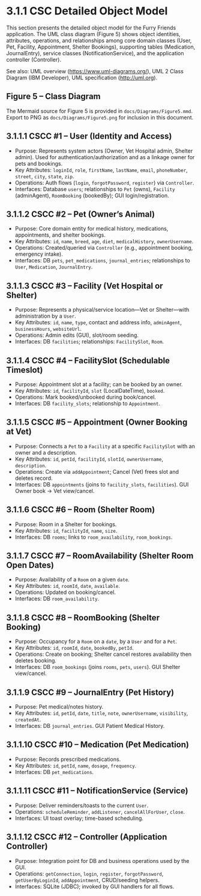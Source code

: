 # 3.1.1 CSC Detailed Object Model

This section presents the detailed object model for the Furry Friends application. The UML class diagram (Figure 5) shows object identities, attributes, operations, and relationships among core domain classes (User, Pet, Facility, Appointment, Shelter Bookings), supporting tables (Medication, JournalEntry), service classes (NotificationService), and the application controller (Controller).

See also: UML overview (https://www.uml-diagrams.org/), UML 2 Class Diagram (IBM Developer), UML specification (http://uml.org).

## Figure 5 – Class Diagram

The Mermaid source for Figure 5 is provided in `docs/Diagrams/Figure5.mmd`. Export to PNG as `docs/Diagrams/Figure5.png` for inclusion in this document.

## 3.1.1.1 CSCC #1 – User (Identity and Access)
- Purpose: Represents system actors (Owner, Vet Hospital admin, Shelter admin). Used for authentication/authorization and as a linkage owner for pets and bookings.
- Key Attributes: `loginId`, `role`, `firstName`, `lastName`, `email`, `phoneNumber`, `street`, `city`, `state`, `zip`.
- Operations: Auth flows (`login`, `forgotPassword`, `register`) via `Controller`.
- Interfaces: Database `users`; relationships to `Pet` (owns), `Facility` (adminAgent), `RoomBooking` (bookedBy); GUI login/registration.

## 3.1.1.2 CSCC #2 – Pet (Owner’s Animal)
- Purpose: Core domain entity for medical history, medications, appointments, and shelter bookings.
- Key Attributes: `id`, `name`, `breed`, `age`, `diet`, `medicalHistory`, `ownerUsername`.
- Operations: Created/queried via `Controller` (e.g., appointment booking, emergency intake).
- Interfaces: DB `pets`, `pet_medications`, `journal_entries`; relationships to `User`, `Medication`, `JournalEntry`.

## 3.1.1.3 CSCC #3 – Facility (Vet Hospital or Shelter)
- Purpose: Represents a physical/service location—Vet or Shelter—with administration by a `User`.
- Key Attributes: `id`, `name`, `type`, contact and address info, `adminAgent`, `businessHours`, `websiteUrl`.
- Operations: Admin edits (GUI), slot/room seeding.
- Interfaces: DB `facilities`; relationships: `FacilitySlot`, `Room`.

## 3.1.1.4 CSCC #4 – FacilitySlot (Schedulable Timeslot)
- Purpose: Appointment slot at a facility; can be booked by an owner.
- Key Attributes: `id`, `facilityId`, `slot` (LocalDateTime), `booked`.
- Operations: Mark booked/unbooked during book/cancel.
- Interfaces: DB `facility_slots`; relationship to `Appointment`.

## 3.1.1.5 CSCC #5 – Appointment (Owner Booking at Vet)
- Purpose: Connects a `Pet` to a `Facility` at a specific `FacilitySlot` with an owner and a description.
- Key Attributes: `id`, `petId`, `facilityId`, `slotId`, `ownerUsername`, `description`.
- Operations: Create via `addAppointment`; Cancel (Vet) frees slot and deletes record.
- Interfaces: DB `appointments` (joins to `facility_slots`, `facilities`). GUI Owner book → Vet view/cancel.

## 3.1.1.6 CSCC #6 – Room (Shelter Room)
- Purpose: Room in a Shelter for bookings.
- Key Attributes: `id`, `facilityId`, `name`, `size`.
- Interfaces: DB `rooms`; links to `room_availability`, `room_bookings`.

## 3.1.1.7 CSCC #7 – RoomAvailability (Shelter Room Open Dates)
- Purpose: Availability of a `Room` on a given `date`.
- Key Attributes: `id`, `roomId`, `date`, `available`.
- Operations: Updated on booking/cancel.
- Interfaces: DB `room_availability`.

## 3.1.1.8 CSCC #8 – RoomBooking (Shelter Booking)
- Purpose: Occupancy for a `Room` on a `date`, by a `User` and for a `Pet`.
- Key Attributes: `id`, `roomId`, `date`, `bookedBy`, `petId`.
- Operations: Create on booking; Shelter cancel restores availability then deletes booking.
- Interfaces: DB `room_bookings` (joins `rooms`, `pets`, `users`). GUI Shelter view/cancel.

## 3.1.1.9 CSCC #9 – JournalEntry (Pet History)
- Purpose: Pet medical/notes history.
- Key Attributes: `id`, `petId`, `date`, `title`, `note`, `ownerUsername`, `visibility`, `createdAt`.
- Interfaces: DB `journal_entries`. GUI Patient Medical History.

## 3.1.1.10 CSCC #10 – Medication (Pet Medication)
- Purpose: Records prescribed medications.
- Key Attributes: `id`, `petId`, `name`, `dosage`, `frequency`.
- Interfaces: DB `pet_medications`.

## 3.1.1.11 CSCC #11 – NotificationService (Service)
- Purpose: Deliver reminders/toasts to the current `User`.
- Operations: `scheduleReminder`, `addListener`, `cancelAllForUser`, `close`.
- Interfaces: UI toast overlay; time-based scheduling.

## 3.1.1.12 CSCC #12 – Controller (Application Controller)
- Purpose: Integration point for DB and business operations used by the GUI.
- Operations: `getConnection`, `login`, `register`, `forgotPassword`, `getUserByLoginId`, `addAppointment`, CRUD/seeding helpers.
- Interfaces: SQLite (JDBC); invoked by GUI handlers for all flows.
